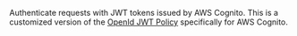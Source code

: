 Authenticate requests with JWT tokens issued by AWS Cognito. This is a customized version of the [OpenId JWT Policy](./open-id-jwt-auth-inbound.md) specifically for AWS Cognito.

